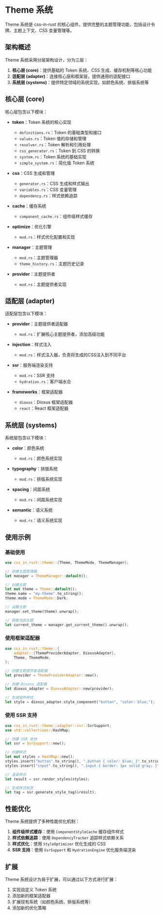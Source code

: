 # Theme 系统

Theme 系统是 css-in-rust 的核心组件，提供完整的主题管理功能，包括设计令牌、主题上下文、CSS 变量管理等。

## 架构概述

Theme 系统采用分层架构设计，分为三层：

1. **核心层 (core)**：提供基础的 Token 系统、CSS 生成、缓存机制等核心功能
2. **适配层 (adapter)**：连接核心层和框架层，提供通用的适配接口
3. **系统层 (systems)**：提供特定领域的系统实现，如颜色系统、排版系统等

## 核心层 (core)

核心层包含以下模块：

- **token**：Token 系统的核心实现
  - `definitions.rs`：Token 的基础类型和接口
  - `values.rs`：Token 值的存储和管理
  - `resolver.rs`：Token 解析和引用处理
  - `css_generator.rs`：Token 到 CSS 的转换
  - `system.rs`：Token 系统的基础实现
  - `simple_system.rs`：简化版 Token 系统

- **css**：CSS 生成和管理
  - `generator.rs`：CSS 生成和样式输出
  - `variables.rs`：CSS 变量管理
  - `dependency.rs`：样式依赖追踪

- **cache**：缓存系统
  - `component_cache.rs`：组件级样式缓存

- **optimize**：优化引擎
  - `mod.rs`：样式优化配置和实现

- **manager**：主题管理
  - `mod.rs`：主题管理器
  - `theme_history.rs`：主题历史记录

- **provider**：主题提供者
  - `mod.rs`：主题提供者实现

## 适配层 (adapter)

适配层包含以下模块：

- **provider**：主题提供者适配器
  - `mod.rs`：扩展核心主题提供者，添加高级功能

- **injection**：样式注入
  - `mod.rs`：样式注入器，负责将生成的CSS注入到不同平台

- **ssr**：服务端渲染支持
  - `mod.rs`：SSR 支持
  - `hydration.rs`：客户端水合

- **frameworks**：框架适配器
  - `dioxus`：Dioxus 框架适配器
  - `react`：React 框架适配器

## 系统层 (systems)

系统层包含以下模块：

- **color**：颜色系统
  - `mod.rs`：颜色系统实现

- **typography**：排版系统
  - `mod.rs`：排版系统实现

- **spacing**：间距系统
  - `mod.rs`：间距系统实现

- **semantic**：语义系统
  - `mod.rs`：语义系统实现

## 使用示例

### 基础使用

```rust
use css_in_rust::theme::{Theme, ThemeMode, ThemeManager};

// 创建主题管理器
let manager = ThemeManager::default();

// 创建主题
let mut theme = Theme::default();
theme.name = "my-theme".to_string();
theme.mode = ThemeMode::Dark;

// 设置主题
manager.set_theme(theme).unwrap();

// 获取当前主题
let current_theme = manager.get_current_theme().unwrap();
```

### 使用框架适配器

```rust
use css_in_rust::theme::{
    adapter::{ThemeProviderAdapter, DioxusAdapter},
    Theme, ThemeMode,
};

// 创建主题提供者适配器
let provider = ThemeProviderAdapter::new();

// 创建 Dioxus 适配器
let dioxus_adapter = DioxusAdapter::new(provider);

// 生成组件样式
let style = dioxus_adapter.style_component("button", "color: blue;");
```

### 使用 SSR 支持

```rust
use css_in_rust::theme::adapter::ssr::SsrSupport;
use std::collections::HashMap;

// 创建 SSR 支持
let ssr = SsrSupport::new();

// 创建样式
let mut styles = HashMap::new();
styles.insert("button".to_string(), ".button { color: blue; }".to_string());
styles.insert("input".to_string(), ".input { border: 1px solid gray; }".to_string());

// 渲染样式
let result = ssr.render_styles(styles);

// 生成样式标签
let tag = ssr.generate_style_tag(&result);
```

## 性能优化

Theme 系统提供了多种性能优化机制：

1. **组件级样式缓存**：使用 `ComponentStyleCache` 缓存组件样式
2. **样式依赖追踪**：使用 `DependencyTracker` 追踪样式依赖关系
3. **样式优化**：使用 `StyleOptimizer` 优化生成的 CSS
4. **SSR 支持**：使用 `SsrSupport` 和 `HydrationEngine` 优化服务端渲染

## 扩展

Theme 系统设计为易于扩展，可以通过以下方式进行扩展：

1. 实现自定义 Token 系统
2. 添加新的框架适配器
3. 扩展现有系统（如颜色系统、排版系统等）
4. 添加新的优化策略
